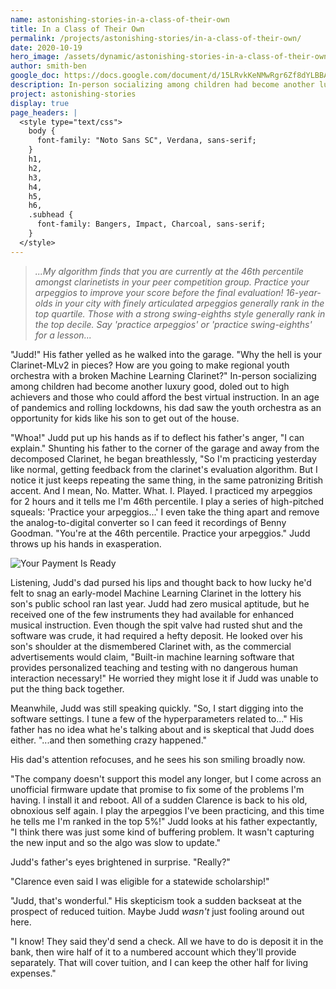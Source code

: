 ```yaml
---
name: astonishing-stories-in-a-class-of-their-own
title: In a Class of Their Own
permalink: /projects/astonishing-stories/in-a-class-of-their-own/
date: 2020-10-19
hero_image: /assets/dynamic/astonishing-stories-in-a-class-of-their-own.jpg
author: smith-ben
google_doc: https://docs.google.com/document/d/15LRvkKeNMwRgr6Zf8dYLBBAqhpBxIyLP_WBE16H-PCg/edit
description: In-person socializing among children had become another luxury good, doled out to high achievers and those who could afford the best virtual instruction.
project: astonishing-stories
display: true
page_headers: |
  <style type="text/css">
    body {
      font-family: "Noto Sans SC", Verdana, sans-serif;
    }
    h1,
    h2,
    h3,
    h4,
    h5,
    h6,
    .subhead {
      font-family: Bangers, Impact, Charcoal, sans-serif;
    }
  </style>
---
```

> _...My algorithm finds that you are currently at the 46th percentile amongst clarinetists in your peer competition group. Practice your arpeggios to improve your score before the final evaluation! 16-year-olds in your city with finely articulated arpeggios generally rank in the top quartile. Those with a strong swing-eighths style generally rank in the top decile. Say 'practice arpeggios' or 'practice swing-eighths' for a lesson..._

"Judd!" His father yelled as he walked into the garage. "Why the hell is your Clarinet-MLv2 in pieces? How are you going to make regional youth orchestra with a broken Machine Learning Clarinet?" In-person socializing among children had become another luxury good, doled out to high achievers and those who could afford the best virtual instruction. In an age of pandemics and rolling lockdowns, his dad saw the youth orchestra as an opportunity for kids like his son to get out of the house.

"Whoa!" Judd put up his hands as if to deflect his father's anger, "I can explain." Shunting his father to the corner of the garage and away from the decomposed Clarinet, he began breathlessly, "So I'm practicing yesterday like normal, getting feedback from the clarinet's evaluation algorithm. But I notice it just keeps repeating the same thing, in the same patronizing British accent. And I mean, No. Matter. What. I. Played. I practiced my arpeggios for 2 hours and it tells me I'm 46th percentile. I play a series of high-pitched squeals: 'Practice your arpeggios...' I even take the thing apart and remove the analog-to-digital converter so I can feed it recordings of Benny Goodman. "You're at the 46th percentile. Practice your arpeggios." Judd throws up his hands in exasperation.  

<img
  src="{{ page.hero_image }}"
  alt="Your Payment Is Ready"
  class="fn mw-100 fr-m ml4-m mr2-m mt1-m mb2-m mw5-m fr-l ml4-l mr1-l mt2-l mb2-l mw6-l" />

Listening, Judd's dad pursed his lips and thought back to how lucky he'd felt to snag an early-model Machine Learning Clarinet in the lottery his son's public school ran last year. Judd had zero musical aptitude, but he received one of the few instruments they had available for enhanced musical instruction. Even though the spit valve had rusted shut and the software was crude, it had required a hefty deposit. He looked over his son's shoulder at the dismembered Clarinet with, as the commercial advertisements would claim, "Built-in machine learning software that provides personalized teaching and testing with no dangerous human interaction necessary!"  He worried they might lose it if Judd was unable to put the thing back together.

Meanwhile, Judd was still speaking quickly. "So, I start digging into the software settings. I tune a few of the hyperparameters related to..." His father has no idea what he's talking about and is skeptical that Judd does either. "...and then something crazy happened."

His dad's attention refocuses, and he sees his son smiling broadly now.

"The company doesn't support this model any longer, but I come across an unofficial firmware update that promise to fix some of the problems I'm having. I install it and reboot. All of a sudden Clarence is back to his old, obnoxious self again. I play the arpeggios I've been practicing, and this time he tells me I'm ranked in the top 5%!" Judd looks at his father expectantly, "I think there was just some kind of buffering problem. It wasn't capturing the new input and so the algo was slow to update."

Judd's father's eyes brightened in surprise. "Really?"

"Clarence even said I was eligible for a statewide scholarship!"

"Judd, that's wonderful." His skepticism took a sudden backseat at the prospect of reduced tuition. Maybe Judd _wasn't_ just fooling around out here.

"I know! They said they'd send a check. All we have to do is deposit it in the bank, then wire half of it to a numbered account which they'll provide separately. That will cover tuition, and I can keep the other half for living expenses."
